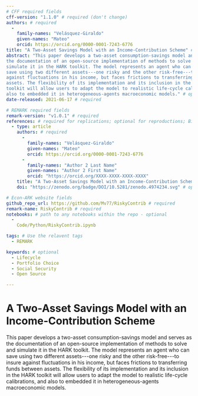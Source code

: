 ```yaml
---
# CFF required fields
cff-version: "1.1.0" # required (don't change)
authors: # required
  -
    family-names: "Velásquez-Giraldo"
    given-names: "Mateo"
    orcid: https://orcid.org/0000-0001-7243-6776
title: "A Two-Asset Savings Model with an Income-Contribution Scheme" # required
abstract: "This paper develops a two-asset consumption-savings model and serves as
the documentation of an open-source implementation of methods to solve and
simulate it in the HARK toolkit. The model represents an agent who can
save using two different assets---one risky and the other risk-free---to insure
against fluctuations in his income, but faces frictions to transferring funds between
assets. The flexibility of its implementation and its inclusion in the HARK
toolkit will allow users to adapt the model to realistic life-cycle calibrations, and
also to embedded it in heterogeneous-agents macroeconomic models." # optional
date-released: 2021-06-17 # required

# REMARK required fields
remark-version: "v1.0.1" # required
references: # required for replications; optional for reproductions; BibTex data from original paper
  - type: article
    authors: # required
      -
        family-names: "Velásquez-Giraldo"
        given-names: "Mateo"
        orcid: https://orcid.org/0000-0001-7243-6776
      -
        family-names: "Author 2 Last Name"
        given-names: "Author 2 First Name"
        orcid: "https://orcid.org/XXXX-XXXX-XXXX-XXXX"
    title: "A Two-Asset Savings Model with an Income-Contribution Scheme" # required
    doi: "https://zenodo.org/badge/DOI/10.5281/zenodo.4974234.svg" # optional

# Econ-ARK website fields
github_repo_url: https://github.com/Mv77/RiskyContrib # required
remark-name: RiskyContrib # required
notebooks: # path to any notebooks within the repo - optional
  -
    Code/Python/RiskyContrib.ipynb

tags: # Use the relavent tags
  - REMARK

keywords: # optional
  - Lifecycle
  - Portfolio Choice
  - Social Security
  - Open Source

---
```


# A Two-Asset Savings Model with an Income-Contribution Scheme

This paper develops a two-asset consumption-savings model and serves as
the documentation of an open-source implementation of methods to solve and
simulate it in the HARK toolkit. The model represents an agent who can
save using two different assets---one risky and the other risk-free---to insure
against fluctuations in his income, but faces frictions to transferring funds between
assets. The flexibility of its implementation and its inclusion in the HARK
toolkit will allow users to adapt the model to realistic life-cycle calibrations, and
also to embedded it in heterogeneous-agents macroeconomic models.
